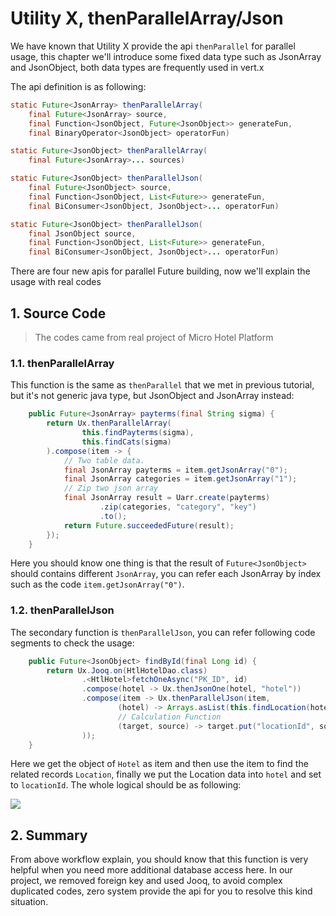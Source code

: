 # Utility X, thenParallelArray/Json

We have known that Utility X provide the api `thenParallel` for parallel usage, this chapter we'll introduce some fixed
data type such as JsonArray and JsonObject, both data types are frequently used in vert.x

The api definition is as following:

```java
static Future<JsonArray> thenParallelArray(
    final Future<JsonArray> source, 
    final Function<JsonObject, Future<JsonObject>> generateFun, 
    final BinaryOperator<JsonObject> operatorFun)

static Future<JsonObject> thenParallelArray(
    final Future<JsonArray>... sources)

static Future<JsonObject> thenParallelJson(
    final Future<JsonObject> source, 
    final Function<JsonObject, List<Future>> generateFun, 
    final BiConsumer<JsonObject, JsonObject>... operatorFun)

static Future<JsonObject> thenParallelJson(
    final JsonObject source, 
    final Function<JsonObject, List<Future>> generateFun, 
    final BiConsumer<JsonObject, JsonObject>... operatorFun)
```

There are four new apis for parallel Future building, now we'll explain the usage with real codes

## 1. Source Code

> The codes came from real project of Micro Hotel Platform

### 1.1. thenParallelArray

This function is the same as `thenParallel` that we met in previous tutorial, but it's not generic java type, but
JsonObject and JsonArray instead:

```java
    public Future<JsonArray> payterms(final String sigma) {
        return Ux.thenParallelArray(
                this.findPayterms(sigma),
                this.findCats(sigma)
        ).compose(item -> {
            // Two table data.
            final JsonArray payterms = item.getJsonArray("0");
            final JsonArray categories = item.getJsonArray("1");
            // Zip two json array
            final JsonArray result = Uarr.create(payterms)
                    .zip(categories, "category", "key")
                    .to();
            return Future.succeededFuture(result);
        });
    }
```

Here you should know one thing is that the result of `Future<JsonObject>` should contains different `JsonArray`, you can
refer each JsonArray by index such as the code `item.getJsonArray("0")`.

### 1.2. thenParallelJson

The secondary function is `thenParallelJson`, you can refer following code segments to check the usage:

```java
    public Future<JsonObject> findById(final Long id) {
        return Ux.Jooq.on(HtlHotelDao.class)
                .<HtlHotel>fetchOneAsync("PK_ID", id)
                .compose(hotel -> Ux.thenJsonOne(hotel, "hotel"))
                .compose(item -> Ux.thenParallelJson(item,
                        (hotel) -> Arrays.asList(this.findLocation(hotel)),
                        // Calculation Function
                        (target, source) -> target.put("locationId", source)
                ));
    }
```

Here we get the object of `Hotel` as item and then use the item to find the related records `Location`, finally we put
the Location data into `hotel` and set to `locationId`. The whole logical should be as following:

![](/doc/image/D10058-4.png)

## 2. Summary

From above workflow explain, you should know that this function is very helpful when you need more additional database
access here. In our project, we removed foreign key and used Jooq, to avoid complex duplicated codes, zero system
provide the api for you to resolve this kind situation.

